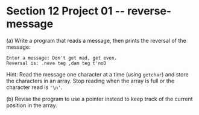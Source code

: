 # Section 12 Project 01 -- reverse-message

(a) Write a program that reads a message, then prints the reversal of the message: 

```text
Enter a message: Don't get mad, get even.
Reversal is: .neve teg ,dam teg t'noD
```

Hint: Read the message one character at a time (using `getchar`) and store the characters in an array. Stop reading when the array is full or the character read is `'\n'`.

(b) Revise the program to use a pointer instead to keep track of the current position in the array.

